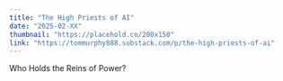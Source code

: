 ```yaml
---
title: "The High Priests of AI"
date: "2025-02-XX"
thumbnail: "https://placehold.co/200x150"
link: "https://tommurphy888.substack.com/p/the-high-priests-of-ai"
---
```

Who Holds the Reins of Power?